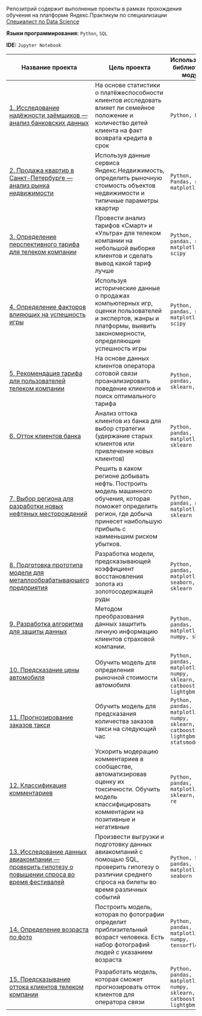Репозитрий содержит выполненые проекты в рамках прохождения обучения на платформе Яндекс.Практикум по специализации [Специалист по Data Science](https://practicum.yandex.ru/data-scientist)

**Языки программирования:** `Python`, `SQL`

**IDE:** `Jupyter Notebook`

| Название проекта | Цель проекта | Используемые библиотеки и модули |
| ----- | ----------- | ---------- | 
[1. Исследование надёжности заёмщиков — анализ банковских данных](https://github.com/reznichenkonikita/Practicum-by-Yandex-Data-Scientist/tree/main/%D0%9F%D1%80%D0%BE%D0%B5%D0%BA%D1%82%201%20%D0%9F%D0%BB%D0%B0%D1%82%D0%B5%D0%B6%D0%BE%D1%81%D0%BF%D0%BE%D1%81%D0%BE%D0%B1%D0%BD%D0%BE%D1%81%D1%82%D1%8C%20%D0%BA%D0%BB%D0%B8%D0%B5%D0%BD%D1%82%D0%BE%D0%B2%20%D0%B1%D0%B0%D0%BD%D0%BA%D0%B0) | На основе статистики о платёжеспособности клиентов исследовать влияет ли семейное положение и количество детей клиента на факт возврата кредита в срок | `Python, Mystem`
[2. Продажа квартир в Санкт-Петербурге — анализ рынка недвижимости](https://github.com/reznichenkonikita/Practicum-by-Yandex-Data-Scientist/tree/main/%D0%9F%D1%80%D0%BE%D0%B5%D0%BA%D1%82%202%20%D0%98%D1%81%D1%81%D0%BB%D0%B5%D0%B4%D0%BE%D0%B2%D0%B0%D0%BD%D0%B8%D0%B5%20%D0%BE%D0%B1%D1%8A%D1%8F%D0%B2%D0%BB%D0%B5%D0%BD%D0%B8%D0%B9%20%D0%BE%20%D0%BF%D1%80%D0%BE%D0%B4%D0%B0%D0%B6%D0%B5%20%D0%BA%D0%B2%D0%B0%D1%80%D1%82%D0%B8%D1%80) | Используя данные сервиса Яндекс.Недвижимость, определить рыночную стоимость объектов недвижимости и типичные параметры квартир | `Python, Pandas, numpy, matplotlib`
[3. Определение перспективного тарифа для телеком компании](https://github.com/reznichenkonikita/Practicum-by-Yandex-Data-Scientist/tree/main/%D0%9F%D1%80%D0%BE%D0%B5%D0%BA%D1%82%203%20%D0%9E%D0%BF%D1%80%D0%B5%D0%B4%D0%B5%D0%BB%D0%B5%D0%BD%D0%B8%D0%B5%20%D0%BF%D0%B5%D1%80%D1%81%D0%BF%D0%B5%D0%BA%D1%82%D0%B8%D0%B2%D0%BD%D0%BE%D0%B3%D0%BE%20%D1%82%D0%B0%D1%80%D0%B8%D1%84%D0%B0%20%D0%B4%D0%BB%D1%8F%20%D1%82%D0%B5%D0%BB%D0%B5%D0%BA%D0%BE%D0%BC%20%D0%BA%D0%BE%D0%BC%D0%BF%D0%B0%D0%BD%D0%B8%D0%B8) | Провести анализ тарифов «Смарт» и «Ультра» для телеком компании на небольшой выборке клиентов и сделать вывод какой тариф лучше | `Python, pandas, numpy, matplotlib, scipy`
[4. Определение факторов влияющих на успешность игры](https://github.com/reznichenkonikita/Practicum-by-Yandex-Data-Scientist/tree/main/%D0%9F%D1%80%D0%BE%D0%B5%D0%BA%D1%82%204%20%D0%9E%D0%BF%D1%80%D0%B5%D0%B4%D0%B5%D0%BB%D0%B5%D0%BD%D0%B8%D0%B5%20%D1%84%D0%B0%D0%BA%D1%82%D0%BE%D1%80%D0%BE%D0%B2%20%D0%B2%D0%BB%D0%B8%D1%8F%D1%8E%D1%89%D0%B8%D1%85%20%D0%BD%D0%B0%20%D1%83%D1%81%D0%BF%D0%B5%D1%88%D0%BD%D0%BE%D1%81%D1%82%D1%8C%20%D0%B8%D0%B3%D1%80%D1%8B) | Используя исторические данные о продажах компьютерных игр, оценки пользователей и экспертов, жанры и платформы, выявить закономерности, определяющие успешность игры | `Python, pandas, numpy, matplotlib, scipy`
[5. Рекомендация тарифа для пользователей телеком компании](https://github.com/reznichenkonikita/Practicum-by-Yandex-Data-Scientist/tree/main/%D0%9F%D1%80%D0%BE%D0%B5%D0%BA%D1%82%205%20%D0%A0%D0%B5%D0%BA%D0%BE%D0%BC%D0%B5%D0%BD%D0%B4%D0%B0%D1%86%D0%B8%D1%8F%20%D1%82%D0%B0%D1%80%D0%B8%D1%84%D0%BE%D0%B2) | На основе данных клиентов оператора сотовой связи проанализировать поведение клиентов и поиск оптимального тарифа | `Python, pandas, sklearn, time`
[6. Отток клиентов банка](https://github.com/reznichenkonikita/Practicum-by-Yandex-Data-Scientist/tree/main/%D0%9F%D1%80%D0%BE%D0%B5%D0%BA%D1%82%206%20%D0%9E%D1%82%D1%82%D0%BE%D0%BA%20%D0%BA%D0%BB%D0%B8%D0%B5%D0%BD%D1%82%D0%BE%D0%B2) | Анализ оттока клиентов из банка для выбор стратегии (удержание старых клиентов или привлечение новых клиентов) | `Python, pandas, matplotlib, sklearn`
[7. Выбор региона для разработки новых нефтяных месторождений](https://github.com/reznichenkonikita/Practicum-by-Yandex-Data-Scientist/tree/main/%D0%9F%D1%80%D0%BE%D0%B5%D0%BA%D1%82%207%20%D0%92%D1%8B%D0%B1%D0%BE%D1%80%20%D0%BB%D0%BE%D0%BA%D0%B0%D1%86%D0%B8%D0%B8%20%D0%B4%D0%BB%D1%8F%20%D1%81%D0%BA%D0%B2%D0%B0%D0%B6%D0%B8%D0%BD%D1%8B) | Решить в каком регионе добывать нефть. Построить модель машинного обучения, которая поможет определить регион, где добыча принесет наибольшую прибыль с наименьшим риском убытков.  | `Python, pandas, numpy, matplotlib, sklearn`
[8. Подготовка прототипа модели для металлообрабатывающего предприятия](https://github.com/reznichenkonikita/Practicum-by-Yandex-Data-Scientist/tree/main/%D0%9F%D1%80%D0%BE%D0%B5%D0%BA%D1%82%208%20%D0%9F%D1%80%D0%B5%D0%B4%D1%81%D0%BA%D0%B0%D0%B7%D0%B0%D0%BD%D0%B8%D0%B5%20%D0%BA%D0%BE%D1%8D%D1%84%D1%84%D0%B8%D1%86%D0%B8%D0%B5%D0%BD%D1%82%D0%B0%20%D0%B2%D0%BE%D1%81%D1%81%D1%82%D0%B0%D0%BD%D0%BE%D0%B2%D0%BB%D0%B5%D0%BD%D0%B8%D1%8F%20%D0%B7%D0%BE%D0%BB%D0%BE%D1%82%D0%B0) | Разработка модели, предсказывающей коэффициент восстановления золота из золотосодержащей руды | `Python, pandas, matplotlib, seaborn, sklearn`
[9. Разработка алгоритма для защиты данных](https://github.com/reznichenkonikita/Practicum-by-Yandex-Data-Scientist/tree/main/%D0%9F%D1%80%D0%BE%D0%B5%D0%BA%D1%82%209%20%D0%97%D0%B0%D1%89%D0%B8%D1%82%D0%B0%20%D0%BF%D0%B5%D1%80%D1%81%D0%BE%D0%BD%D0%B0%D0%BB%D1%8C%D0%BD%D1%8B%D1%85%20%D0%B4%D0%B0%D0%BD%D0%BD%D1%8B%D1%85%20%D0%BA%D0%BB%D0%B8%D0%B5%D0%BD%D1%82%D0%BE%D0%B2) | Методом преобразования данных защитить личную информацию клиентов страховой компании. | `Python, pandas, matplotlib, numpy, sklearn`
[10. Предсказание цены автомобиля](https://github.com/reznichenkonikita/Practicum-by-Yandex-Data-Scientist/tree/main/%D0%9F%D1%80%D0%BE%D0%B5%D0%BA%D1%82%2010%20%D0%9E%D0%BF%D1%80%D0%B5%D0%B4%D0%B5%D0%BB%D0%B5%D0%BD%D0%B8%D0%B5%20%D1%81%D1%82%D0%BE%D0%B8%D0%BC%D0%BE%D1%81%D1%82%D0%B8%20%D0%B0%D0%B2%D1%82%D0%BE%D0%BC%D0%BE%D0%B1%D0%B8%D0%BB%D0%B5%D0%B9) | Обучить модель для определения рыночной стоимости автомобиля | `Python, pandas, matplotlib, numpy, sklearn, catboost, lightgbm`
[11. Прогнозирование заказов такси](https://github.com/reznichenkonikita/Practicum-by-Yandex-Data-Scientist/tree/main/%D0%9F%D1%80%D0%BE%D0%B5%D0%BA%D1%82%2011%20%D0%9F%D1%80%D0%BE%D0%B3%D0%BD%D0%BE%D0%B7%D0%B8%D1%80%D0%BE%D0%B2%D0%B0%D0%BD%D0%B8%D0%B5%20%D0%B7%D0%B0%D0%BA%D0%B0%D0%B7%D0%BE%D0%B2%20%D1%82%D0%B0%D0%BA%D1%81%D0%B8) | Обучить модель для предсказания количества заказов такси на следующий час | `Python, pandas, matplotlib, numpy, sklearn, catboost, lightgbm, statsmodels`
[12. Классификация комментариев](https://github.com/reznichenkonikita/Practicum-by-Yandex-Data-Scientist/tree/main/%D0%9F%D1%80%D0%BE%D0%B5%D0%BA%D1%82%2012%20%D0%9A%D0%BB%D0%B0%D1%81%D1%81%D0%B8%D1%84%D0%B8%D0%BA%D0%B0%D1%86%D0%B8%D1%8F%20%D0%BA%D0%BE%D0%BC%D0%BC%D0%B5%D0%BD%D1%82%D0%B0%D1%80%D0%B8%D0%B5%D0%B2%20%D0%BD%D0%B0%20%D0%BF%D0%BE%D0%B7%D0%B8%D1%82%D0%B8%D0%B2%D0%BD%D1%8B%D0%B5%20%D0%B8%20%D0%BD%D0%B5%D0%B3%D0%B0%D1%82%D0%B8%D0%B2%D0%BD%D1%8B%D0%B5) | Ускорить модерацию комментариев в сообществе, автоматизировав оценку их токсичности. Обучить модель классифицировать комментарии на позитивные и негативные | `Python, pandas, matplotlib, sklearn, ntlk, re`
[13. Исследование данных авиакомпании — проверить гипотезу о повышении спроса во время фестивалей](https://github.com/reznichenkonikita/Practicum-by-Yandex-Data-Scientist/tree/main/%D0%9F%D1%80%D0%BE%D0%B5%D0%BA%D1%82%2013%20%D0%A1%D0%BF%D1%80%D0%BE%D1%81%20%D0%BD%D0%B0%20%D1%80%D0%B5%D0%B9%D1%81%D1%8B%20%D0%B0%D0%B2%D0%B8%D0%B0%D0%BA%D0%BE%D0%BC%D0%BF%D0%B0%D0%BD%D0%B8%D0%B8) | Произвести выгрузки и подготовку данных авиакомпаний с помощью SQL, проверить гипотезу о различии среднего спроса на билеты во время различных событий | `Python, SQL, pandas, matplotlib, seaborn`
[14. Определение возраста по фото](https://github.com/reznichenkonikita/Practicum-by-Yandex-Data-Scientist/tree/main/%D0%9F%D1%80%D0%BE%D0%B5%D0%BA%D1%82%2014%20%D0%9E%D0%BF%D1%80%D0%B5%D0%B4%D0%B5%D0%BB%D0%B5%D0%BD%D0%B8%D0%B5%20%D0%B2%D0%BE%D0%B7%D1%80%D0%B0%D1%81%D1%82%D0%B0%20%D0%BF%D0%BE%D0%BA%D1%83%D0%BF%D0%B0%D1%82%D0%B5%D0%BB%D0%B5%D0%B9) | Построить модель, которая по фотографии определит приблизительный возраст человека. Есть набор фотографий людей с указанием возраста | `Python, pandas, matplotlib, numpy, tensorflow`
[15. Предсказывание оттока клиентов телеком компании](https://github.com/reznichenkonikita/Practicum-by-Yandex-Data-Scientist/tree/main/%D0%9F%D1%80%D0%BE%D0%B5%D0%BA%D1%82%2015%20%D0%A2%D0%B5%D0%BB%D0%B5%D0%BA%D0%BE%D0%BC) | Разработать модель, которая сможет прогнозировать отток клиентов для оператора связи | `Python, pandas, matplotlib, numpy, sklearn, catboost, lightgbm`